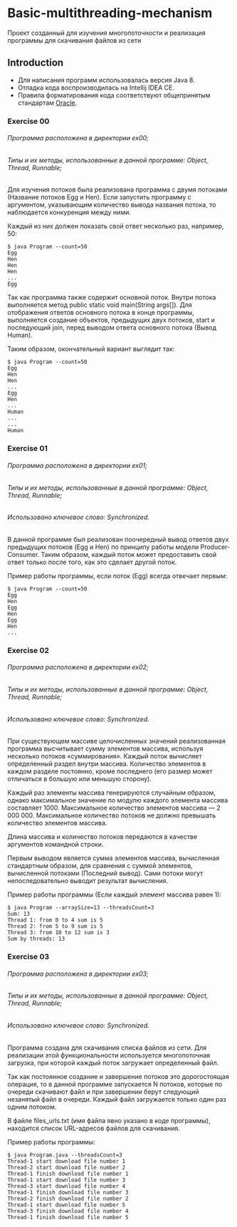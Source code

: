 # Basic-multithreading-mechanism
Проект созданный для изучения многопоточности и реализация программы для скачивания файлов из сети

## Introduction
- Для написания программ использовалась версия Java 8.
- Отладка кода воспроизводилась на Intellij IDEA CE.
- Правила форматирования кода соответствуют общепринятым стандартам [Oracle](https://www.oracle.com/java/technologies/javase/codeconventions-namingconventions.html).

### Exercise 00

###### Программа расположена в директории ex00;
###### Типы и их методы, использованные в данной программе: Object, Thread, Runnable;

Для изучения потоков была реализована программа с двумя потоками (Название потоков Egg и Hen). Если запустить программу с аргументом, указывающим количество вывода названия потока, то наблюдается конкуренция между ними.

Каждый из них должен показать свой ответ несколько раз, например, 50:

```
$ java Program --count=50
Egg
Hen
Hen
Hen
...
Egg
```

Так как программа также содержит основной поток. Внутри потока выполняется метод public static void main(String args[]). Для отображения ответов основного потока в конце программы, выполняется создание объектов, предыдущих двух потоков, start и последующий join, перед выводом ответа основного потока (Вывод Human).

Таким образом, окончательный вариант выглядит так:

```
$ java Program --count=50
Egg
Hen
Hen
...
Egg
Hen
...
Human
...
...
Human
```

### Exercise 01

###### Программа расположена в директории ex01;
###### Типы и их методы, использованные в данной программе: Object, Thread, Runnable;
###### Использовано ключевое слово: Synchronized.

В данной программе был реализован поочередный вывод ответов двух предыдущих потоков (Egg и Hen) по принципу работы модели Producer-Consumer. Таким образом, каждый поток может предоставить свой ответ только после того, как это сделает другой поток.

Пример работы программы, если поток (Egg) всегда отвечает первым:

```
$ java Program --count=50
Egg
Hen
Egg
Hen
Egg
Hen
...
```

### Exercise 02

###### Программа расположена в директории ex02;
###### Типы и их методы, использованные в данной программе: Object, Thread, Runnable;
###### Использовано ключевое слово: Synchronized.

При существующем массиве целочисленных значений реализованная программа высчитывает сумму элементов массива, используя несколько потоков «суммирования». Каждый поток вычисляет определенный раздел внутри массива. Количество элементов в каждом разделе постоянно, кроме последнего (его размер может отличаться в большую или меньшую сторону).

Каждый раз элементы массива генерируются случайным образом, однако максимальное значение по модулю каждого элемента массива составляет 1000. Максимальное количество элементов массива — 2 000 000. Максимальное количество потоков не должно превышать количество элементов массива.

Длина массива и количество потоков передаются в качестве аргументов командной строки.

Первым выводом является сумма элементов массива, вычисленная стандартным образом, для сравнения с суммой элементов, вычисленной потоками (Последний вывод). Сами потоки могут непоследовательно выводит результат вычисления.

Пример работы программы (Если каждый элемент массива равен 1):

```
$ java Program --arraySize=13 --threadsCount=3
Sum: 13
Thread 1: from 0 to 4 sum is 5
Thread 2: from 5 to 9 sum is 5
Thread 3: from 10 to 12 sum is 3
Sum by threads: 13
```

### Exercise 03

###### Программа расположена в директории ex03;
###### Типы и их методы, использованные в данной программе: Object, Thread, Runnable;
###### Использовано ключевое слово: Synchronized.

Программа создана для скачивания списка файлов из сети. Для реализации этой функциональности используется многопоточная загрузка, при которой каждый поток загружает определенный файл.

Так как постоянное создание и завершение потоков это дорогостоящая операция, то в данной программе запускается N потоков, которые по очереди скачивают файл и при завершении берут следующий незанятый файл в очереди. Каждый файл загружается только один раз одним потоком.

В файле files_urls.txt (имя файла явно указано в коде программы), находится список URL-адресов файлов для скачивания.

Пример работы программы:

```
$ java Program.java --threadsCount=3
Thread-1 start download file number 1
Thread-2 start download file number 2
Thread-1 finish download file number 1
Thread-1 start download file number 3
Thread-3 start download file number 4
Thread-1 finish download file number 3
Thread-2 finish download file number 2
Thread-1 start download file number 5
Thread-3 finish download file number 4
Thread-1 finish download file number 5
```
